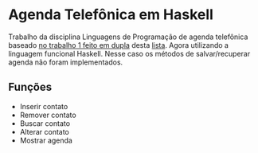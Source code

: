 # Agenda Telefônica em Haskell
Trabalho da disciplina Linguagens de Programação de agenda telefônica baseado [no trabalho 1 feito em dupla](https://github.com/juliaDmiranda/lp-agenda-telefonica.git) desta [lista](http://www2.ic.uff.br/~bazilio/cursos/lp/material/ListaExerciciosProgOO.pdf). Agora utilizando a linguagem funcional Haskell. Nesse caso os métodos de salvar/recuperar agenda não foram implementados.

## Funções

* Inserir contato
* Remover contato
* Buscar contato
* Alterar contato
* Mostrar agenda


